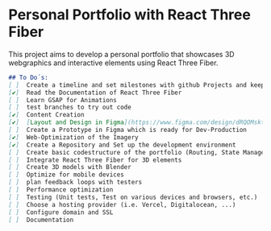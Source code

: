 # Personal Portfolio with React Three Fiber

This project aims to develop a personal portfolio that showcases 3D webgraphics and interactive elements using React Three Fiber.

```markdown
## To Do´s:
[ ]  Create a timeline and set milestones with github Projects and keep it updated
[✔️]  Read the Documentation of React Three Fiber
[ ]  Learn GSAP for Animations
[ ]  test branches to try out code
[✔️]  Content Creation
[✔️]  [Layout and Design in Figma](https://www.figma.com/design/dRQOMsktpYXnf3HAGKaMCI/Portfoliosite?node-id=61-217&m=dev)
[ ]  Create a Prototype in Figma which is ready for Dev-Production
[✔️]  Web-Optimization of the Imagery 
[✔️]  Create a Repository and Set up the development environment
[ ]  Create basic codestructure of the portfolio (Routing, State Management, UI Components, Animations, etc.)
[ ]  Integrate React Three Fiber for 3D elements
[ ]  Create 3D models with Blender
[ ]  Optimize for mobile devices
[ ]  plan feedback loops with testers
[ ]  Performance optimization
[ ]  Testing (Unit tests, Test on various devices and browsers, etc.)
[ ]  Choose a hosting provider (i.e. Vercel, Digitalocean, ...)
[ ]  Configure domain and SSL
[ ]  Documentation
```


